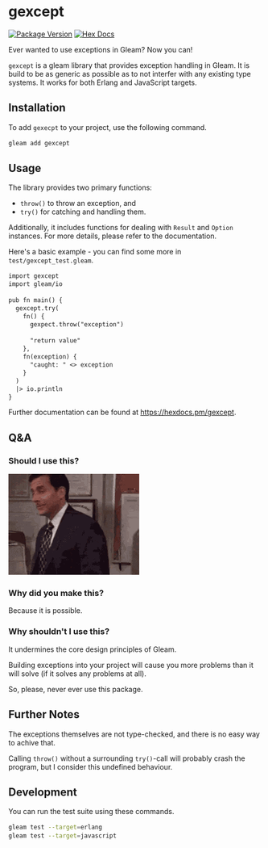 # gexcept

[![Package Version](https://img.shields.io/hexpm/v/gexcept)](https://hex.pm/packages/gexcept)
[![Hex Docs](https://img.shields.io/badge/hex-docs-ffaff3)](https://hexdocs.pm/gexcept/)

Ever wanted to use exceptions in Gleam? Now you can!

`gexcept` is a gleam library that provides exception handling in Gleam. It is build to be as generic as
possible as to not interfer with any existing type systems. It works for both Erlang and JavaScript targets.

## Installation

To add `gexecpt` to your project, use the following command.

```sh
gleam add gexcept
```

## Usage

The library provides two primary functions:

- `throw()` to throw an exception, and
- `try()` for catching and handling them.

Additionally, it includes functions for dealing with `Result` and `Option` instances. For more details, please 
refer to the documentation.

Here's a basic example - you can find some more in `test/gexcept_test.gleam`.

```gleam
import gexcept
import gleam/io

pub fn main() {
  gexcept.try(
    fn() {
      gexpect.throw("exception")

      "return value"
    },
    fn(exception) {
      "caught: " <> exception
    }
  )
  |> io.println
}
```

Further documentation can be found at <https://hexdocs.pm/gexcept>.

## Q&A

### Should I use this?
![steve carell noo meme gif](https://github.com/blobfox/gexcept/raw/main/assets/steve-carell-nooo.gif?raw=true)

### Why did you make this?
Because it is possible.

### Why shouldn't I use this?
It undermines the core design principles of Gleam.

Building exceptions into your project will cause you more problems than it will solve (if it solves any problems 
at all).

So, please, never ever use this package.

## Further Notes

The exceptions themselves are not type-checked, and there is no easy way to achive that.

Calling `throw()` without a surrounding `try()`-call will probably crash the program, but I consider this
undefined behaviour.

## Development

You can run the test suite using these commands.

```sh
gleam test --target=erlang
gleam test --target=javascript
```
